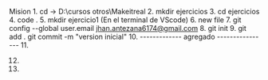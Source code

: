 Mision
1.
    cd
    -> D:\cursos otros\Makeitreal
2.
    mkdir ejercicios
3.
    cd ejercicios
4.
    code .
5.
    mkdir ejercicio1 (En el terminal de VScode)
6.
    new file
7.
    git config --global user.email jhan.antezana6174@gmail.com
8.
    git init
9.
    git add .
    git commit -m "version inicial"
10.
    ------------- agregado ----------------
11.
    
12.
13.